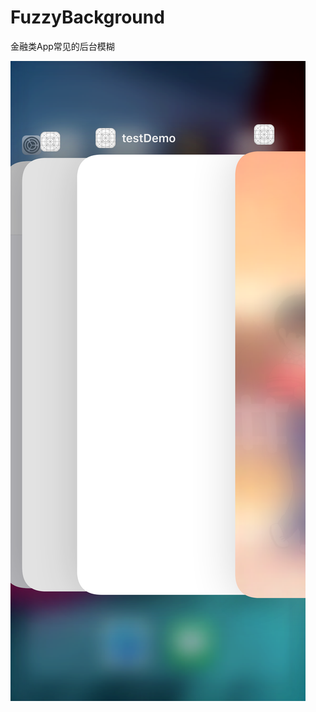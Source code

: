 # FuzzyBackground
金融类App常见的后台模糊

<img src="https://github.com/LSPBoy/FuzzyBackground/blob/master/images/4dd631827ef3a74aa6aa6ac86d905e15.png" />
